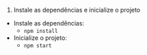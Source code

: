 
1. Instale as dependências e inicialize o projeto
  * Instale as dependências:
    * `npm install`
  * Inicialize o projeto:
    * `npm start` 
